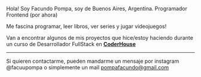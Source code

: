 Hola! Soy Facundo Pompa, soy de Buenos Aires, Argentina. Programador Frontend (por ahora)

Me fascina programar, leer libros, ver series y jugar videojuegos!

Van a encontrar algunos de mis proyectos que hice/estoy haciendo durante un curso de Desarrollador FullStack en [**CoderHouse**](https://www.coderhouse.com/)

<hr>

Si quieren contactarme, pueden mandarme un mensaje por instagram @facuupompa o simplemente un mail pompafacundo@gmail.com
